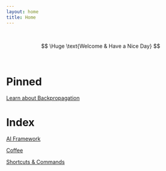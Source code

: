 ```yaml
---
layout: home
title: Home
---
```


<br/>

$$
\Huge \text{Welcome & Have a Nice Day}
$$

<br/>

# Pinned

[Learn about Backpropagation](ai_framework/backprop.md)

# Index

[AI Framework](ai_framework/index.md)

[Coffee](coffee/index.md)

[Shortcuts & Commands](shortcuts_commands/index.md)
